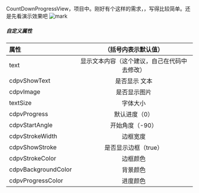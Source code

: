 CountDownProgressView，项目中。刚好有个这样的需求，，写得比较简单。还是先看演示效果吧
![mark](http://ogzf36bsb.bkt.clouddn.com/blog/20161125/112407968.gif)

##### 自定义属性
| 属性| （括号内表示默认值） | 
| :-------- | :--------:|
| text| 显示文本内容（这个建议，自己在代码中去修改） |
| cdpvShowText | 是否显示 文本 |
| cdpvImage | 是否显示图片 |
| textSize | 字体大小 |
| cdpvProgress | 默认进度（0） |
| cdpvStartAngle | 开始角度（-90） |
| cdpvStrokeWidth | 边框宽度 |
| cdpvShowStroke | 是否显示边框（true） |
| cdpvStrokeColor | 边框颜色 |
| cdpvBackgroundColor | 背景颜色 |
| cdpvProgressColor | 进度颜色 |

     
      